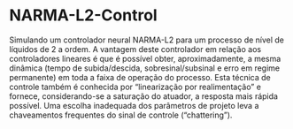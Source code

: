# NARMA-L2-Control
Simulando um controlador neural NARMA-L2 para um processo de nível de líquidos de 2 a ordem. 
A vantagem deste controlador em relação aos controladores lineares é que é possível obter, aproximadamente, a mesma dinâmica (tempo de subida/descida, sobresinal/subsinal e erro em regime permanente) em toda a faixa de operação do processo. Esta técnica de controle também é conhecida por “linearização por realimentação” e fornece, considerando-se a saturação do atuador, a resposta mais rápida possível. 
Uma escolha inadequada dos parâmetros de projeto leva a chaveamentos frequentes do sinal de controle (“chattering”).